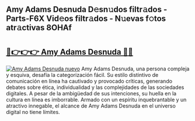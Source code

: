 ## Amy Adams Desnuda D𝚎sn𝚞dos filtr𝚊dos - Parts-F6X Vid𝚎os filtr𝚊dos - N𝚞evas f𝚘tos atr𝚊ctivas 8OHAf

# <h2><a href="http://mbdpuw.tromn.icu/?c=Amy+Adams+Desnuda">🔗👉👉👉 Amy Adams Desnuda 🔗🔗</a></h2>

[![Amy Adams Desnuda nuevo](https://i.imgur.com/pEAQMta.gif)](http://mbdpuw.tromn.icu/?c=Amy+Adams+Desnuda)
Amy Adams Desnuda, una persona compleja y esquiva, desafía la categorización fácil. Su estilo distintivo de comunicación en línea ha cautivado y provocado críticas, generando debates sobre ética, individualidad y las complejidades de las sociedades digitales. A pesar de la ambigüedad de sus intenciones, su huella en la cultura en línea es imborrable. Armado con un espíritu inquebrantable y un atractivo innegable, el alcance de Amy Adams Desnuda en el universo digital no tiene límites.
